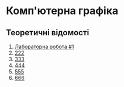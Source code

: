 # Комп'ютерна графіка

## Теоретичні відомості
1. [Лабораторна робота #1](info/lab-1.md)
2. [222]()
3. [333]()
4. [444]()
5. [555]()
6. [666]()

